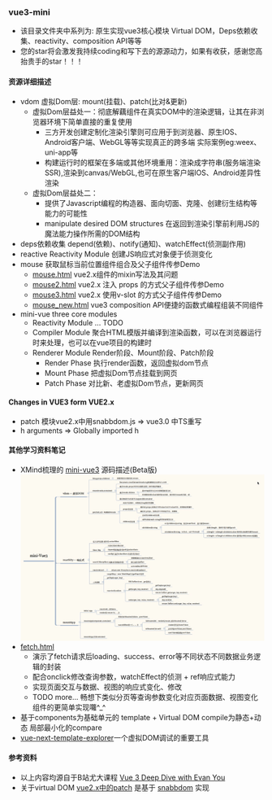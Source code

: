 ### vue3-mini
* 该目录文件夹中系列为: 原生实现vue3核心模块 Virtual DOM，Deps依赖收集、reactivity、composition API等等
* 您的star将会激发我持续coding和写下去的源源动力，如果有收获，感谢您高抬贵手的star！！！

#### 资源详细描述
+ vdom 虚拟Dom层: mount(挂载)、patch(比对&更新)
    + 虚拟Dom层益处一：彻底解藕组件在真实DOM中的渲染逻辑，让其在非浏览器环境下简单直接的重复使用
        + 三方开发创建定制化渲染引擎则可应用于到浏览器、原生IOS、Android客户端、WebGL等等实现真正的跨多端 实际案例eg:weex、uni-app等
        + 构建运行时的框架在多端或其他环境重用：渲染成字符串(服务端渲染SSR),渲染到canvas/WebGL,也可在原生客户端IOS、Android差异性渲染
    + 虚拟Dom层益处二：
        +  提供了Javascript编程的构造器、面向切面、克隆、创建衍生结构等能力的可能性
        +  manipulate desired DOM structures 在返回到渲染引擎前利用JS的魔法能力操作所需的DOM结构
+ deps依赖收集 depend(依赖)、notify(通知)、watchEffect(侦测副作用) 
+ reactive Reactivity Module 创建JS响应式对象便于侦测变化
+ mouse 获取鼠标当前位置组件组合及父子组件传参Demo
    + [mouse.html](./src/mouse.html) vue2.x组件的mixin写法及其问题
    + [mouse2.html](./src/mouse2.html) vue2.x 注入 props 的方式父子组件传参Demo
    + [mouse3.html](./src/mouse3.html) vue2.x 使用v-slot 的方式父子组件传参Demo
    + [mouse_new.html](./src/mouse_new.html) vue3 composition API便捷的函数式编程组装不同组件
+ mini-vue three core modules
    + Reactivity Module ... TODO
    + Compiler Module 聚合HTML模版并编译到渲染函数，可以在浏览器运行时来处理，也可以在vue项目的构建时
    + Renderer Module Render阶段、Mount阶段、Patch阶段
        + Render Phase 执行render函数，返回虚拟dom节点
        + Mount Phase 把虚拟Dom节点挂载到网页
        + Patch Phase 对比新、老虚拟Dom节点，更新网页

#### Changes in VUE3 form VUE2.x
+ patch 模块vue2.x中用snabbdom.js => vue3.0 中TS重写
+ h arguments => Globally imported h

#### 其他学习资料笔记
* XMind梳理的 [mini-vue3](./src/mini-vue.html) 源码描述(Beta版) ![vues-mini](./images/mini-vue3.jpg)
* [fetch.html](./src/fetch.html)
    + 演示了fetch请求后loading、success、error等不同状态不同数据业务逻辑的封装
    + 配合onclick修改查询参数，watchEffect的侦测 + ref响应式能力
    + 实现页面交互与数据、视图的响应式变化、修改
    + TODO more... 畅想下类似分页等查询参数变化对应页面数据、视图变化组件的更简单实现囖^_^
* 基于components为基础单元的 template + Virtual DOM compile为静态+动态 局部最小化的compare
* [vue-next-template-explorer](https://vue-next-template-explorer.netlify.app/)一个虚拟DOM调试的重要工具

#### 参考资料
* 以上内容均源自于B站尤大课程 [Vue 3 Deep Dive with Evan You](https://www.bilibili.com/video/BV1rC4y187Vw)
* 关于virtual DOM [vue2.x中的patch](https://github.com/vuejs/vue/blob/dev/src/core/vdom/patch.js) 是基于 [snabbdom](https://github.com/snabbdom/snabbdom) 实现